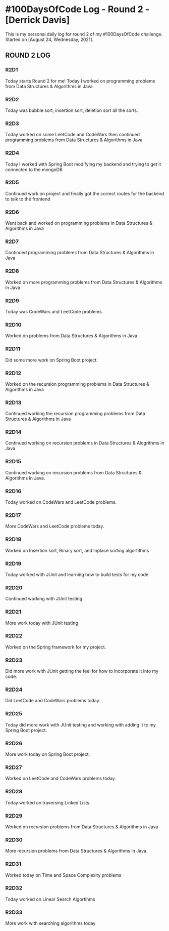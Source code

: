 # #100DaysOfCode Log - Round 2 - [Derrick Davis]

This is my personal daily log for round 2 of my #100DaysOfCode challenge. Started on [August 24, Wednesday, 2021].

## ROUND 2 LOG

### R2D1 
Today starts Round 2 for me!  Today I worked on programming problems from Data Structures & Algorithms in Java

### R2D2
Today was bubble sort, insertion sort, deletion sort all the sorts.

### R2D3
Today worked on some LeetCode and CodeWars then continued programming problems from Data Structures & Algorithms in Java

### R2D4
Today I worked with Spring Boot modifying my backend and trying to get it connected to the mongoDB

### R2D5
Continued work on project and finally got the correct routes for the backend to talk to the frontend

### R2D6
Went back and worked on programming problems in Data Structures & Algorithms in Java

### R2D7
Continued programming problems from Data Structures & Algorithms in Java

### R2D8
Worked on more programming problems from Data Structures & Algorithms in Java

### R2D9
Today was CodeWars and LeetCode problems.

### R2D10
Worked on problems from Data Structures & Algorithms in Java

### R2D11
Did some more work on Spring Boot project.

### R2D12
Worked on the recursion programming problems in Data Structures & Algorithms in Java

### R2D13
Continued working the recursion programming problems from Data Structures & Algorithms in Java

### R2D14
Continued working on recursion problems in Data Structures & Alogrithms in Java

### R2D15
Continued working on recursion problems from Data Structures & Algorithms in Java.

### R2D16
Today worked on CodeWars and LeetCode problems.

### R2D17
More CodeWars and LeetCode problems today.

### R2D18
Worked on Insertion sort, Binary sort, and Inplace sorting algortithms

### R2D19
Today worked with JUnit and learning how to build tests for my code

### R2D20
Continued working with JUnit testing 

### R2D21
More work today with JUnit testing

### R2D22
Worked on the Spring framework for my project.  

### R2D23
Did more work with JUnit getting the feel for how to incorporate it into my code.

### R2D24
Did LeetCode and CodeWars problems today.  

### R2D25
Today did more work with JUnit testing and working with adding it to my Spring Boot project.

### R2D26
More work today on Spring Boot project.

### R2D27
Worked on LeetCode and CodeWars problems today.  

### R2D28
Today worked on traversing Linked Lists.

### R2D29
Worked on recursion problems from Data Structures & Algorithms in Java

### R2D30 
More recursion problems from Data Structures & Algorithms in Java.

### R2D31
Worked today on Time and Space Complexity problems

### R2D32
Today worked on Linear Search Algortihms 

### R2D33
More work with searching algorithms today



